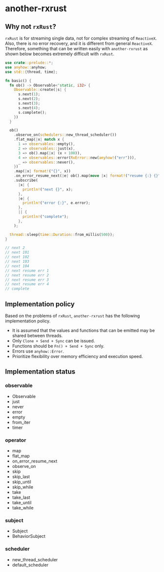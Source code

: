 # another-rxrust

## Why not `rxRust`?

`rxRust` is for streaming single data, not for complex streaming of `ReactiveX`. Also, there is no error recovery, and it is different from general `ReactiveX`.
Therefore, something that can be written easily with `another-rxrust` as shown below becomes extremely difficult with `rxRust`.

```rust
use crate::prelude::*;
use anyhow::anyhow;
use std::{thread, time};

fn basic() {
  fn ob() -> Observable<'static, i32> {
    Observable::create(|s| {
      s.next(1);
      s.next(2);
      s.next(3);
      s.next(4);
      s.complete();
    })
  }

  ob()
    .observe_on(schedulers::new_thread_scheduler())
    .flat_map(|x| match x {
      1 => observables::empty(),
      2 => observables::just(x),
      3 => ob().map(|x| (x + 100)),
      4 => observables::error(RxError::new(anyhow!("err"))),
      _ => observables::never(),
    })
    .map(|x| format!("{}", x))
    .on_error_resume_next(|e| ob().map(move |x| format!("resume {:} {}", e.error, x)))
    .subscribe(
      |x| {
        println!("next {}", x);
      },
      |e| {
        println!("error {:}", e.error);
      },
      || {
        println!("complete");
      },
    );

  thread::sleep(time::Duration::from_millis(500));
}

// next 2
// next 101
// next 102
// next 103
// next 104
// next resume err 1
// next resume err 2
// next resume err 3
// next resume err 4
// complete
```

## Implementation policy

Based on the problems of `rxRust`, `another-rxrust` has the following implementation policy.

- It is assumed that the values and functions that can be emitted may be shared between threads.
- Only `Clone + Send + Sync` can be issued.
- Functions should be `Fn() + Send + Sync` only.
- Errors use `anyhow::Error`.
- Prioritize flexibility over memory efficiency and execution speed.

## Implementation status

### observable

- Observable
- just
- never
- error
- empty
- from_iter
- timer

### operator

- map
- flat_map
- on_error_resume_next
- observe_on
- skip
- skip_last
- skip_until
- skip_while
- take
- take_last
- take_until
- take_while

### subject

- Subject
- BehaviorSubject

### scheduler

- new_thread_scheduler
- default_scheduler
